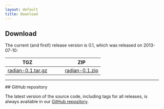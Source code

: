 ```yaml
---
layout: default
title: Download
---
```


## Download

The current (and first!) release version is 0.1, which was released on
2013-07-10:

| TGZ |&nbsp;&nbsp;&nbsp;&nbsp;&nbsp;&nbsp;|ZIP |
|-----|-|-----|
|[radian-0.1.tar.gz](/downloads/radian-0.1.tar.gz)| |[radian-0.1.zip](/downloads/radian-0.1.zip)|

<hr>
## GitHub repository

The latest version of the source code, including tags for all
releases, is always available in our
[GitHub repository](https://github.com/openbrainsrc/Radian).
